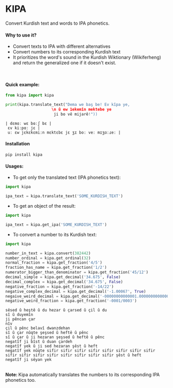 # KIPA
Convert Kurdish text and words to IPA phonetics.<br>

#### Why to use it?
- Convert texts to IPA with different alternatives 
- Convert numbers to its corresponding Kurdish text
- It prioritizes the word's sound in the Kurdish Wiktionary (Wikiferheng) and return the generalized one if it doesn't exist.
<br>

#### Quick example:
```python
from kipa import kipa

print(kipa.translate_text("Dema we baş be! Ev kîpa ye,
                    \n û ew 1ekemîn mektebe ye
                     ji bo vê mijarê!"))
```
```text
| dɛmɑː wɛ bɑːʃ bɛ |
 ɛv kiːpɑː jɛ |
 uː ɛw jɛkɛkɛmiːn mɛktɛbɛ jɛ ʒɪ boː veː mɪʒɑːɾeː |
```

#### Installation
```shell
pip install kipa
```

#### Usages: 
- To get only the translated text (IPA phonetics text):
```python
import kipa 

ipa_text = kipa.translate_text('SOME_KURDISH_TEXT')
```

- To get an object of the result: 
```python
import kipa 

ipa_text = kipa.get_ipa('SOME_KURDISH_TEXT')
```

- To convert a number to its Kurdish text:
```python
import kipa

number_in_text = kipa.convert(382442)
number_ordinal = kipa.get_ordinal(32)
normal_fraction = kipa.get_fraction('4/5')
fraction_has_name = kipa.get_fraction('1/2')
numerator_bigger_than_denominator = kipa.get_fraction('45/12')
decimal_simple = kipa.get_decimal('34.675', False)
decimal_complex = kipa.get_decimal('34.675', False)
negative_fraction = kipa.get_fraction('-14/22')
negative_complex_decimal = kipa.get_decimal('-1.00067', True)
negaive_weird_decimal = kipa.get_decimal('-00000000000001.000000000000000067', True)
negative_weird_fraction = kipa.get_fraction('-0001/0003')
```
```text
sêsed û heştê û du hezar û çarsed û çil û du
sî û duyemîn
ji pêncan çar
nîv
çil û pênc belavî dwanzdehan
sî û çar nûqte şeşsed û heftê û pênc
sî û çar û ji hezaran şeşsed û heftê û pênc
negatîf ji bîst û duan çardeh
negatîf yek û ji sed hezaran şêst û heft
negatîf yek nûqte sifir sifir sifir sifir sifir sifir sifir sifir sifir sifir sifir sifir sifir sifir sifir sifir şêst û heft
negatîf ji sêyan yek
```

<br>
<strong>Note: </strong> Kipa automatically translates the numbers to its corresponding IPA phonetics too.